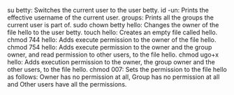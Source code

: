 su betty: Switches the current user to the user betty.
id -un: Prints the effective username of the current user.
groups: Prints all the groups the current user is part of.
sudo chown betty hello: Changes the owner of the file hello to the user betty.
touch hello: Creates an empty file called hello.
chmod 744 hello: Adds execute permission to the owner of the file hello.
chmod 754 hello: Adds execute permission to the owner and the group owner, and read permission to other users, to the file hello.
chmod ugo+x hello: Adds execution permission to the owner, the group owner and the other users, to the file hello.
chmod 007: Sets the permission to the file hello as follows: Owner has no permission at all, Group has no permission at all and Other users have all the permissions.
